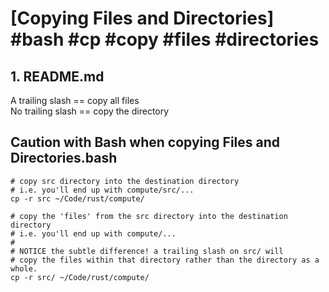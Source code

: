 # [Copying Files and Directories] #bash #cp #copy #files #directories

## 1. README.md

A trailing slash == copy all files\
No trailing slash == copy the directory

## Caution with Bash when copying Files and Directories.bash

```shell
# copy src directory into the destination directory
# i.e. you'll end up with compute/src/...
cp -r src ~/Code/rust/compute/

# copy the 'files' from the src directory into the destination directory
# i.e. you'll end up with compute/...
#
# NOTICE the subtle difference! a trailing slash on src/ will 
# copy the files within that directory rather than the directory as a whole.
cp -r src/ ~/Code/rust/compute/
```

